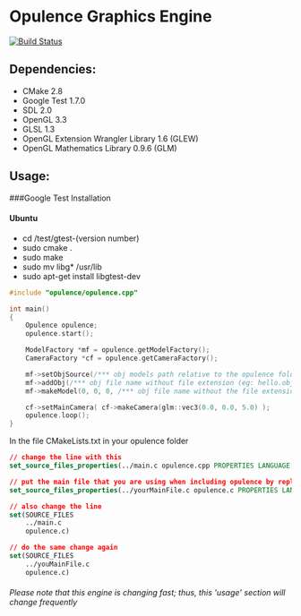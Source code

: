# Opulence Graphics Engine

[![Build Status](https://travis-ci.org/addisonbgross/opulence.svg?branch=master)](https://travis-ci.org/addisonbgross/opulence)

## Dependencies:
* CMake 2.8
* Google Test 1.7.0
* SDL 2.0
* OpenGL 3.3
* GLSL 1.3
* OpenGL Extension Wrangler Library 1.6 (GLEW)
* OpenGL Mathematics Library 0.9.6 (GLM)

## Usage:

###Google Test Installation
#### Ubuntu
* cd /test/gtest-(version number)
* sudo cmake .
* sudo make
* sudo mv libg* /usr/lib
* sudo apt-get install libgtest-dev

```c++
#include "opulence/opulence.cpp"

int main()
{
	Opulence opulence;
	opulence.start();

	ModelFactory *mf = opulence.getModelFactory();
	CameraFactory *cf = opulence.getCameraFactory();

	mf->setObjSource(/*** obj models path relative to the opulence folder ***/);
	mf->addObj(/*** obj file name without file extension (eg: hello.obj => hello) ***/);
	mf->makeModel(0, 0, 0, /*** obj file name without the file extension ***/);

	cf->setMainCamera( cf->makeCamera(glm::vec3(0.0, 0.0, 5.0) );
	opulence.loop();
}
```

In the file CMakeLists.txt in your opulence folder
```CMake
// change the line with this
set_source_files_properties(../main.c opulence.cpp PROPERTIES LANGUAGE CXX )

// put the main file that you are using when including opulence by replacing yourMainFile.c
set_source_files_properties(../yourMainFile.c opulence.c PROPERTIES LANGUAGE CXX)

// also change the line
set(SOURCE_FILES
	../main.c
	opulence.c)

// do the same change again
set(SOURCE_FILES
	../youMainFile.c
	opulence.c)
```

###### Please note that this engine is changing fast; thus, this 'usage' section will change frequently
